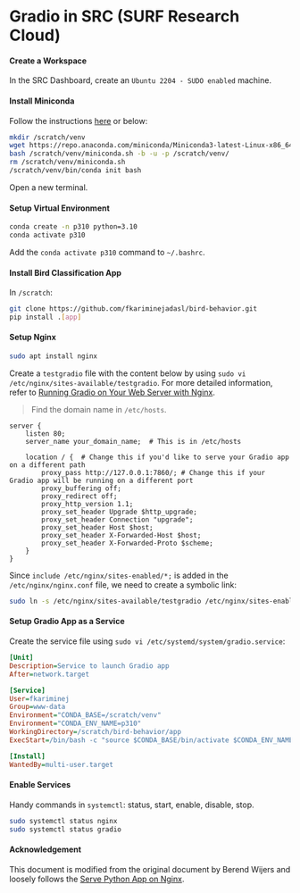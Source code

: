 # Gradio in SRC (SURF Research Cloud)

#### Create a Workspace
In the SRC Dashboard, create an `Ubuntu 2204 - SUDO enabled` machine. 

#### Install Miniconda
Follow the instructions [here](https://github.com/fkariminejadasl/ml-notebooks/blob/main/tutorial/python.md#setup-python) or below:

```bash
mkdir /scratch/venv
wget https://repo.anaconda.com/miniconda/Miniconda3-latest-Linux-x86_64.sh -O /scratch/venv/miniconda.sh
bash /scratch/venv/miniconda.sh -b -u -p /scratch/venv/
rm /scratch/venv/miniconda.sh
/scratch/venv/bin/conda init bash
```

Open a new terminal.

#### Setup Virtual Environment

```bash
conda create -n p310 python=3.10
conda activate p310
```

Add the `conda activate p310` command to `~/.bashrc`.

#### Install Bird Classification App

In `/scratch`:

```bash
git clone https://github.com/fkariminejadasl/bird-behavior.git
pip install .[app]
```

#### Setup Nginx

```bash
sudo apt install nginx
```

Create a `testgradio` file with the content below by using `sudo vi /etc/nginx/sites-available/testgradio`. For more detailed information, refer to [Running Gradio on Your Web Server with Nginx](https://www.gradio.app/guides/running-gradio-on-your-web-server-with-nginx).

> Find the domain name in `/etc/hosts`.  

```nginx
server {
    listen 80;
    server_name your_domain_name;  # This is in /etc/hosts

    location / {  # Change this if you'd like to serve your Gradio app on a different path
        proxy_pass http://127.0.0.1:7860/; # Change this if your Gradio app will be running on a different port
        proxy_buffering off;
        proxy_redirect off;
        proxy_http_version 1.1;
        proxy_set_header Upgrade $http_upgrade;
        proxy_set_header Connection "upgrade";
        proxy_set_header Host $host;
        proxy_set_header X-Forwarded-Host $host;
        proxy_set_header X-Forwarded-Proto $scheme;
    }
}
```

Since `include /etc/nginx/sites-enabled/*;` is added in the `/etc/nginx/nginx.conf` file, we need to create a symbolic link:

```bash
sudo ln -s /etc/nginx/sites-available/testgradio /etc/nginx/sites-enabled
```

#### Setup Gradio App as a Service
Create the service file using `sudo vi /etc/systemd/system/gradio.service`:

```ini
[Unit]
Description=Service to launch Gradio app
After=network.target

[Service]
User=fkariminej
Group=www-data
Environment="CONDA_BASE=/scratch/venv"
Environment="CONDA_ENV_NAME=p310"
WorkingDirectory=/scratch/bird-behavior/app
ExecStart=/bin/bash -c "source $CONDA_BASE/bin/activate $CONDA_ENV_NAME && python testgradio.py"

[Install]
WantedBy=multi-user.target
```

#### Enable Services
Handy commands in `systemctl`: status, start, enable, disable, stop.

```bash
sudo systemctl status nginx
sudo systemctl status gradio
```

#### Acknowledgement
This document is modified from the original document by Berend Wijers and loosely follows the [Serve Python App on Nginx](https://blog.devgenius.io/serve-python-app-on-nginx-6bc57ceaed4c).
